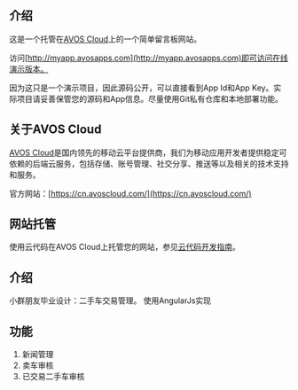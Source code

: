 
## 介绍

这是一个托管在[AVOS Cloud](https://cn.avoscloud.com)上的一个简单留言板网站。

访问[http://myapp.avosapps.com](http://myapp.avosapps.com)即可访问在线演示版本。

因为这只是一个演示项目，因此源码公开，可以直接看到App Id和App Key。实际项目请妥善保管您的源码和App信息。尽量使用Git私有仓库和本地部署功能。

## 关于AVOS Cloud

[AVOS Cloud](https://cn.avoscloud.com)是国内领先的移动云平台提供商，我们为移动应用开发者提供稳定可依赖的后端云服务，包括存储、账号管理、社交分享、推送等以及相关的技术支持和服务。

官方网站：[https://cn.avoscloud.com/](https://cn.avoscloud.com/)

## 网站托管

使用云代码在AVOS Cloud上托管您的网站，参见[云代码开发指南](https://cn.avoscloud.com/docs/cloud_code_guide.html)。

## 介绍
小群朋友毕业设计：二手车交易管理。 使用AngularJs实现
## 功能
 1. 新闻管理
 2. 卖车审核
 3. 已交易二手车审核
